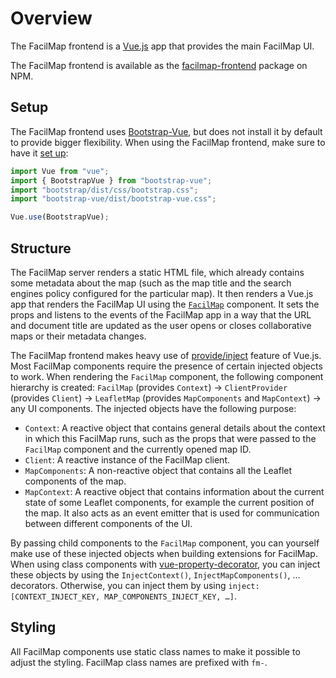 # Overview

The FacilMap frontend is a [Vue.js](https://vuejs.org/) app that provides the main FacilMap UI.

The FacilMap frontend is available as the [facilmap-frontend](https://www.npmjs.com/package/facilmap-frontend) package on NPM.

## Setup

The FacilMap frontend uses [Bootstrap-Vue](https://bootstrap-vue.org/), but does not install it by default to provide bigger flexibility. When using the FacilMap frontend, make sure to have it [set up](https://bootstrap-vue.org/docs#using-module-bundlers):

```javascript
import Vue from "vue";
import { BootstrapVue } from "bootstrap-vue";
import "bootstrap/dist/css/bootstrap.css";
import "bootstrap-vue/dist/bootstrap-vue.css";

Vue.use(BootstrapVue);
```

## Structure

The FacilMap server renders a static HTML file, which already contains some metadata about the map (such as the map title and the search engines policy configured for the particular map). It then renders a Vue.js app that renders the FacilMap UI using the [`FacilMap`](./facilmap.md) component. It sets the props and listens to the events of the FacilMap app in a way that the URL and document title are updated as the user opens or closes collaborative maps or their metadata changes.

The FacilMap frontend makes heavy use of [provide/inject](https://vuejs.org/v2/api/#provide-inject) feature of Vue.js. Most FacilMap components require the presence of certain injected objects to work. When rendering the `FacilMap` component, the following component hierarchy is created: `FacilMap` (provides `Context`) → `ClientProvider` (provides `Client`) → `LeafletMap` (provides `MapComponents` and `MapContext`) → any UI components. The injected objects have the following purpose:
* `Context`: A reactive object that contains general details about the context in which this FacilMap runs, such as the props that were passed to the `FacilMap` component and the currently opened map ID.
* `Client`: A reactive instance of the FacilMap client.
* `MapComponents`: A non-reactive object that contains all the Leaflet components of the map.
* `MapContext`: A reactive object that contains information about the current state of some Leaflet components, for example the current position of the map. It also acts as an event emitter that is used for communication between different components of the UI.

By passing child components to the `FacilMap` component, you can yourself make use of these injected objects when building extensions for FacilMap. When using class components with [vue-property-decorator](https://github.com/kaorun343/vue-property-decorator), you can inject these objects by using the `InjectContext()`, `InjectMapComponents()`, … decorators. Otherwise, you can inject them by using `inject: [CONTEXT_INJECT_KEY, MAP_COMPONENTS_INJECT_KEY, …]`.

## Styling

All FacilMap components use static class names to make it possible to adjust the styling. FacilMap class names are prefixed with `fm-`.
